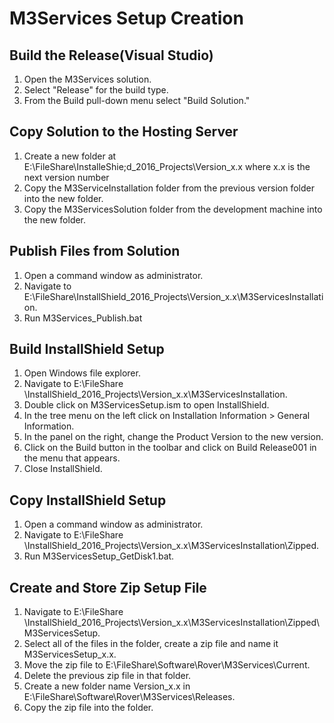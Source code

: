 # M3Services Setup Creation

<PageHeader />

## Build the Release(Visual Studio)

1. Open the M3Services solution.
2. Select "Release" for the build type.
3. From the Build pull-down menu select "Build Solution."

## Copy Solution to the Hosting Server

1. Create a new folder at E:\FileShare\InstalleShie;d_2016_Projects\Version_x.x where x.x is the next version number
2. Copy the M3ServiceInstallation folder from the previous version folder into the new folder.
3. Copy the M3ServicesSolution folder from the development machine into the new folder.

## Publish Files from Solution

1. Open a command window as administrator.
2. Navigate to E:\FileShare\InstallShield_2016_Projects\Version_x.x\M3ServicesInstallation.
3. Run M3Services_Publish.bat

## Build InstallShield Setup

1. Open Windows file explorer.
2. Navigate to E:\FileShare \InstallShield_2016_Projects\Version_x.x\M3ServicesInstallation.
3. Double click on M3ServicesSetup.ism to open InstallShield.
4. In the tree menu on the left click on Installation Information > General Information.
5. In the panel on the right, change the Product Version to the new version.
6. Click on the Build button in the toolbar and click on Build Release001 in the menu that appears.
7. Close InstallShield.

## Copy InstallShield Setup

1. Open a command window as administrator.
2. Navigate to E:\FileShare \InstallShield_2016_Projects\Version_x.x\M3ServicesInstallation\Zipped.
3. Run M3ServicesSetup_GetDisk1.bat.

## Create and Store Zip Setup File

1. Navigate to E:\FileShare \InstallShield_2016_Projects\Version_x.x\M3ServicesInstallation\Zipped\M3ServicesSetup.
2. Select all of the files in the folder, create a zip file and name it M3ServicesSetup_x.x.
3. Move the zip file to E:\FileShare\Software\Rover\M3Services\Current.
4. Delete the previous zip file in that folder.
5. Create a new folder name Version_x.x in E:\FileShare\Software\Rover\M3Services\Releases.
6. Copy the zip file into the folder.

<PageFooter />
